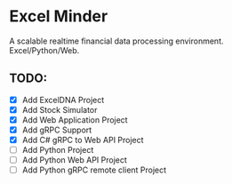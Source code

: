 # Excel Minder
A scalable realtime financial data processing environment. Excel/Python/Web.



## TODO: 
- [x] Add ExcelDNA Project 
- [x] Add Stock Simulator
- [x] Add Web Application Project
- [x] Add gRPC Support 
- [x] Add C# gRPC to Web API Project 
- [ ] Add Python Project
- [ ] Add Python Web API Project
- [ ] Add Python gRPC remote client Project
